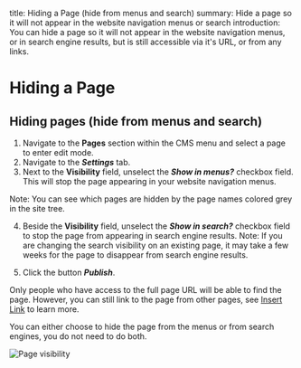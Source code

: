 title: Hiding a Page (hide from menus and search)
summary: Hide a page so it will not appear in the website navigation menus or search
introduction: You can hide a page so it will not appear in the website navigation menus, or in search engine results, but is still accessible via it's URL, or from any links.

# Hiding a Page

## Hiding pages (hide from menus and search)

1. Navigate to the **Pages** section within the CMS menu and select a page to enter edit mode.
2. Navigate to the ***Settings*** tab.
3. Next to the **Visibility** field, unselect the ***Show in menus?*** checkbox field. This will stop the page appearing in your website navigation menus.

 Note: You can see which pages are hidden by the page names colored grey in the site tree.

4. Beside the **Visibility** field, unselect the ***Show in search?*** checkbox field to stop the page from appearing in search engine results.
Note: If you are changing the search visibility on an existing page, it may take a few weeks for the page to disappear from search engine results.

5. Click the button ***Publish***.

Only people who have access to the full page URL will be able to find the page. However, you can still link to the page from other pages, see [Insert Link](../creating_and_editing_content/inserting_links) to learn more.

<div class="note" markdown="1">You can either choose to hide the page from the menus or from search engines, you do not need to do both.</div>

![Page visibility](/_images/hiding-pages.png)
